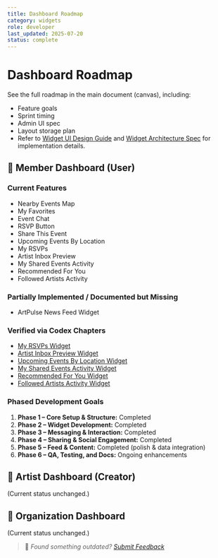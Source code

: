 ```yaml
---
title: Dashboard Roadmap
category: widgets
role: developer
last_updated: 2025-07-20
status: complete
---
```

# Dashboard Roadmap

See the full roadmap in the main document (canvas), including:
- Feature goals
- Sprint timing
- Admin UI spec
- Layout storage plan
- Refer to [Widget UI Design Guide](ui/widget-ui-design-guide.md) and [Widget Architecture Spec](widgets/widget-specification.md) for implementation details.

## 👤 Member Dashboard (User)

### Current Features
- Nearby Events Map
- My Favorites
- Event Chat
- RSVP Button
- Share This Event
- Upcoming Events By Location
- My RSVPs
- Artist Inbox Preview
- My Shared Events Activity
- Recommended For You
- Followed Artists Activity

### Partially Implemented / Documented but Missing
- ArtPulse News Feed Widget

### Verified via Codex Chapters
- [My RSVPs Widget](codex-chapters/my-rsvps-widget.md)
- [Artist Inbox Preview Widget](codex-chapters/artist-inbox-preview-widget.md)
- [Upcoming Events By Location Widget](codex-chapters/upcoming-events-by-location-widget.md)
- [My Shared Events Activity Widget](codex-chapters/my-shared-events-activity-widget.md)
- [Recommended For You Widget](codex-chapters/recommended-for-you-widget.md)
- [Followed Artists Activity Widget](codex-chapters/followed-artists-activity-widget.md)

### Phased Development Goals
1. **Phase 1 – Core Setup & Structure:** Completed
2. **Phase 2 – Widget Development:** Completed
3. **Phase 3 – Messaging & Interaction:** Completed
4. **Phase 4 – Sharing & Social Engagement:** Completed
5. **Phase 5 – Feed & Content:** Completed (polish & data integration)
6. **Phase 6 – QA, Testing, and Docs:** Ongoing enhancements

## 🎨 Artist Dashboard (Creator)
(Current status unchanged.)

## 🏢 Organization Dashboard
(Current status unchanged.)

> 💬 *Found something outdated? [Submit Feedback](feedback.md)*
